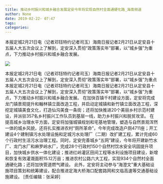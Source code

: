 ```yaml
---
title: 推动乡村振兴和城乡融合发展定安今年将实现自然村全面通硬化路_海南频道
author: None
date: 2019-02-22- 07:47
tags: 
categories: 
---
```

本报定城2月21日电（记者邓钰特约记者司玉）海南日报记者2月21日从定安县十五届人大五次会议上了解到，定安深入贯彻“政策落实年”部署，以“城乡强”为重点，下力推动乡村振兴和城乡融合发展。
<!-- more -->
                
<img align="center" border="0" src="http://p2.ifengimg.com/a/2016/0810/204c433878d5cf9size1_w16_h16.png" />
                
            
本报定城2月21日电（记者邓钰特约记者司玉）海南日报记者2月21日从定安县十五届人大五次会议上了解到，定安深入贯彻“政策落实年”部署，以“城乡强”为重点
本报定城2月21日电（记者邓钰特约记者司玉）海南日报记者2月21日从定安县十五届人大五次会议上了解到，定安深入贯彻“政策落实年”部署，以“城乡强”为重点，下力推动乡村振兴和城乡融合发展。
在加快百镇千村建设方面，定安将完成龙门镇景观提升和翰林镇立面改造工程，并启动定城镇和新竹镇立面改造工程，深挖定城镇美食文化，打造仙沟美食一条街；还将加快推进20个美丽乡村示范村建设，并派驻357名乡村振兴工作队员到基层一线，助力乡村振兴和脱贫攻坚。
在提高城乡治理水平方面，定安将加强城镇规划和宅基地管理，塑造与自然景观浑然一体的城乡风貌，还将扎实推进农村“厕所革命”，今年完成改造户厕4711座；开工建设4个建制镇污水处理设施和定城污水处理厂（二期）改扩建工程，累计完成60个行政村生活污水治理工程。同时，定安完善城乡“五网”建设，今年将开建新竹水厂、龙门水厂和麻罗岭水厂，完成28个行政村150个自然村饮水安全巩固提升项目，加快城乡供水一体化建设；推进红岭灌区田间工程等水利设施项目建设，新增和恢复有效灌溉面积15.12万亩；推进农村公路六大工程，实现934个自然村全面通硬化路；还将加快管道燃气建设。
此外，定安将主动参与“海澄文”重大基础设施项目策划和统筹建设，配合推进定海大桥海口配套路网和文临高速等交通基础设施建设。
[责任编辑：张采婷]
            
